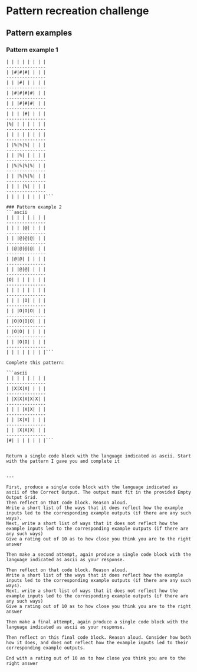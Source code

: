 # Pattern recreation challenge

## Pattern examples

### Pattern example 1
```ascii
| | | | | | | |
---------------
| |#|#|#| | | |
---------------
| | |#| | | | |
---------------
| |#|#|#|#| | |
---------------
| | |#|#|#| | |
---------------
| | | |#| | | |
---------------
|%| | | | | | |
---------------
| | | | | | | |
---------------
| |%|%|%| | | |
---------------
| | |%| | | | |
---------------
| |%|%|%|%| | |
---------------
| | |%|%|%| | |
---------------
| | | |%| | | |
---------------
| | | | | | | |```

### Pattern example 2
```ascii
| | | | | | | |
---------------
| | | |@| | | |
---------------
| | |@|@|@| | |
---------------
| |@|@|@|@| | |
---------------
| |@|@| | | | |
---------------
| | |@|@| | | |
---------------
|O| | | | | | |
---------------
| | | | | | | |
---------------
| | | |O| | | |
---------------
| | |O|O|O| | |
---------------
| |O|O|O|O| | |
---------------
| |O|O| | | | |
---------------
| | |O|O| | | |
---------------
| | | | | | | |```

Complete this pattern:

```ascii
| | | | | | | |
---------------
| |X|X|X| | | |
---------------
| |X|X|X|X|X| |
---------------
| | | |X|X| | |
---------------
| | |X|X| | | |
---------------
| | |X|X|X| | |
---------------
|#| | | | | | |```


Return a single code block with the language indicated as ascii. Start with the pattern I gave you and complete it


---

First, produce a single code block with the language indicated as ascii of the Correct Output. The output must fit in the provided Empty Output Grid.
Then reflect on that code block. Reason aloud. 
Write a short list of the ways that it does reflect how the example inputs led to the corresponding example outputs (if there are any such ways).
Next, write a short list of ways that it does not reflect how the example inputs led to the corresponding example outputs (if there are any such ways) 
Give a rating out of 10 as to how close you think you are to the right answer

Then make a second attempt, again produce a single code block with the language indicated as ascii as your response.

Then reflect on that code block. Reason aloud. 
Write a short list of the ways that it does reflect how the example inputs led to the corresponding example outputs (if there are any such ways).
Next, write a short list of ways that it does not reflect how the example inputs led to the corresponding example outputs (if there are any such ways)
Give a rating out of 10 as to how close you think you are to the right answer

Then make a final attempt, again produce a single code block with the language indicated as ascii as your response.

Then reflect on this final code block. Reason aloud. Consider how both how it does, and does not reflect how the example inputs led to their corresponding example outputs.

End with a rating out of 10 as to how close you think you are to the right answer